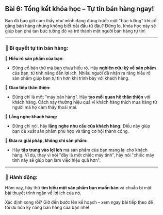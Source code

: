 ## Bài 6: Tổng kết khóa học – Tự tin bán hàng ngay!

Bạn đã bao giờ cảm thấy như mình đang đứng trước một "bức tường" khi cố gắng bán hàng nhưng không biết bắt đầu từ đâu? Đừng lo, khóa học này sẽ giúp bạn phá tan bức tường đó và trở thành một người bán hàng tự tin!

---

### 📌 Bí quyết tự tin bán hàng:

**🔹 Hiểu rõ sản phẩm của bạn:**
- Đừng cố bán thứ mà bạn chưa hiểu rõ. Hãy **nghiên cứu kỹ về sản phẩm** của bạn, từ tính năng đến lợi ích. Nhiều người đã nhận ra rằng hiểu rõ sản phẩm giúp bạn tự tin hơn khi trình bày với khách hàng.

**🔹 Giao tiếp thân thiện:**
- Đừng chỉ là một "máy bán hàng". Hãy **tạo mối quan hệ thân thiện** với khách hàng. Cách này thường hiệu quả vì khách hàng thích mua hàng từ người mà họ cảm thấy thoải mái.

**🔹 Lắng nghe khách hàng:**
- Đừng chỉ nói, hãy **lắng nghe nhu cầu của khách hàng**. Điều này giúp bạn đề xuất sản phẩm phù hợp và tăng cơ hội thành công.

**🔹 Đưa ra giải pháp, không chỉ sản phẩm:**
- Hãy **tập trung vào lợi ích** mà sản phẩm của bạn mang lại cho khách hàng. Ví dụ, thay vì nói "đây là một chiếc máy tính", hãy nói "chiếc máy tính này sẽ giúp bạn làm việc hiệu quả hơn".

---

### 🚀 Hành động:

Hôm nay, hãy thử **tìm hiểu một sản phẩm bạn muốn bán** và chuẩn bị một bài thuyết trình ngắn về lợi ích của nó.

Xác định xong rồi? Giờ đến bước lên kế hoạch – xem ngay bài tiếp theo để tối ưu hóa kỹ năng bán hàng của bạn nhé!